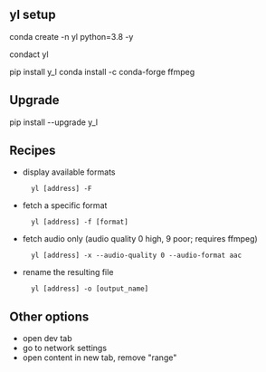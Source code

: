 ## yl setup

conda create -n yl python=3.8 -y

condact yl

pip install y_l
conda install -c conda-forge ffmpeg

## Upgrade

pip install --upgrade y_l

## Recipes

- display available formats

        yl [address] -F

- fetch a specific format

        yl [address] -f [format]

- fetch audio only (audio quality 0 high, 9 poor; requires ffmpeg)

        yl [address] -x --audio-quality 0 --audio-format aac

- rename the resulting file

        yl [address] -o [output_name]


## Other options

- open dev tab
- go to network settings
- open content in new tab, remove "range"
